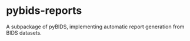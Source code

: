 # pybids-reports
A subpackage of pyBIDS, implementing automatic report generation from BIDS datasets.
